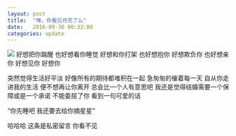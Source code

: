 ```yaml
---
layout: post
title:  "嘿，你看见月亮了么"
date:   2016-09-30 00:32:00
categories: update
---
```


<img src="{{ site.baseurl }}/images/pic12.jpg">
好想把你踹醒 也好想看你睡觉 好想和你打架 也好想抱你 好想欺负你 也好想亲你 好想见你 好想你 


突然觉得生活好平淡 好像所有的期待都堆积在一起 急匆匆的催着每一天 自从你走进我的生活 便不想再让你离开 总会比一个人有意思吧 我还是觉得结婚需要一个保障或是一个承诺 不能委屈了你 看到一句可爱的话 

“你先睡吧 我还要去给你摘星星”

哈哈哈 这条是私密留言 你看不见